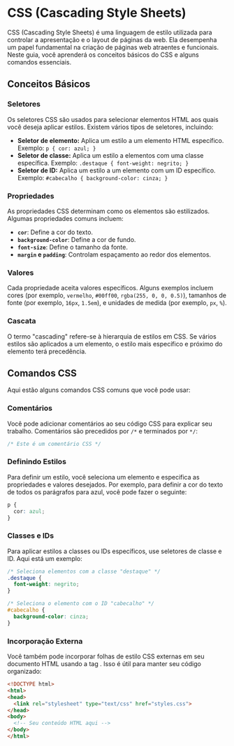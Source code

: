# CSS (Cascading Style Sheets)

CSS (Cascading Style Sheets) é uma linguagem de estilo utilizada para controlar a apresentação e o layout de páginas da web. Ela desempenha um papel fundamental na criação de páginas web atraentes e funcionais. Neste guia, você aprenderá os conceitos básicos do CSS e alguns comandos essenciais.

## Conceitos Básicos

### Seletores

Os seletores CSS são usados para selecionar elementos HTML aos quais você deseja aplicar estilos. Existem vários tipos de seletores, incluindo:

- **Seletor de elemento:** Aplica um estilo a um elemento HTML específico. Exemplo: `p { cor: azul; }`
- **Seletor de classe:** Aplica um estilo a elementos com uma classe específica. Exemplo: `.destaque { font-weight: negrito; }`
- **Seletor de ID:** Aplica um estilo a um elemento com um ID específico. Exemplo: `#cabecalho { background-color: cinza; }`

### Propriedades

As propriedades CSS determinam como os elementos são estilizados. Algumas propriedades comuns incluem:

- **`cor`**: Define a cor do texto.
- **`background-color`**: Define a cor de fundo.
- **`font-size`**: Define o tamanho da fonte.
- **`margin` e `padding`**: Controlam espaçamento ao redor dos elementos.

### Valores

Cada propriedade aceita valores específicos. Alguns exemplos incluem cores (por exemplo, `vermelho`, `#00ff00`, `rgba(255, 0, 0, 0.5)`), tamanhos de fonte (por exemplo, `16px`, `1.5em`), e unidades de medida (por exemplo, `px`, `%`).

### Cascata

O termo "cascading" refere-se à hierarquia de estilos em CSS. Se vários estilos são aplicados a um elemento, o estilo mais específico e próximo do elemento terá precedência.

## Comandos CSS

Aqui estão alguns comandos CSS comuns que você pode usar:

### Comentários

Você pode adicionar comentários ao seu código CSS para explicar seu trabalho. Comentários são precedidos por `/*` e terminados por `*/`:

```css
/* Este é um comentário CSS */
```

### Definindo Estilos

Para definir um estilo, você seleciona um elemento e especifica as propriedades e valores desejados. Por exemplo, para definir a cor do texto de todos os parágrafos para azul, você pode fazer o seguinte:

```css
p {
  cor: azul;
}
```

### Classes e IDs
Para aplicar estilos a classes ou IDs específicos, use seletores de classe e ID. Aqui está um exemplo:

```css
/* Seleciona elementos com a classe "destaque" */
.destaque {
  font-weight: negrito;
}

/* Seleciona o elemento com o ID "cabecalho" */
#cabecalho {
  background-color: cinza;
}
```

### Incorporação Externa
Você também pode incorporar folhas de estilo CSS externas em seu documento HTML usando a tag <link>. Isso é útil para manter seu código organizado:

```html
<!DOCTYPE html>
<html>
<head>
  <link rel="stylesheet" type="text/css" href="styles.css">
</head>
<body>
  <!-- Seu conteúdo HTML aqui -->
</body>
</html>
```